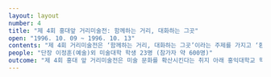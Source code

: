 ```yaml
---
layout: layout
number: 4
title: "제 4회 홍대앞 거리미술전: 함께하는 거리, 대화하는 그곳" 
open: "1996. 10. 09 ~ 1996. 10. 13"
contents: "제 4회 거리미술전은 ‘함께하는 거리, 대화하는 그곳’이라는 주제를 가지고 ‘환경과 대화’에 중심을 두고 접근하려 했다. 함께하는 거리는 곧 ‘환경’을 말하는 것이며 여기서 환경이란 자연 환경뿐 아니라 도시의 환경, 학교 주변 환경, 교육환경, 인간의 욕심으로 인해 피폐해지고 파괴되어가는 환경 등 우리를 둘러싸고 있는 모든 환경 조건들을 일컫는다. 제 4회에서는 이러한 주변의 환경 요소에 대해 문제의식을 가지고 접근하여, 대화를 통해서 더욱 바람직한 방향으로 나아가고자 했다."
people: "단장 이정훈(예술)외 미술대학 학생 23명 (참가자 약 600명)"
outcome: "제 4회 홍대 앞 거리미술전은 미술 문화를 확산시킨다는 취지 아래 홍익대학교 학생 뿐 만 아니라 타 대학 학생들도 참여할 수 있도록 하였다. 거리미술전의 의의, 진행 방법, 행사 내용이 담긴 거리미술전 책자를 발간하였고, 거리미술전의 내용, 공연과 전시장면, 애니메이션 등이 담긴 CD도 제작하였다. 이를 완성한 후에는 인터넷 등 P통신에 홈페이지 게시했다. "
---
```

